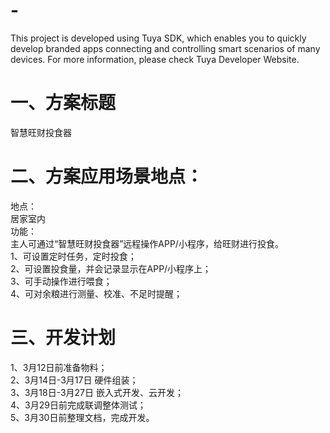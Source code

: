 # -
This project is developed using Tuya SDK, which enables you to quickly develop branded apps connecting and controlling smart scenarios of many devices.         For more information, please check Tuya Developer Website.

# 一、方案标题
   智慧旺财投食器
  
# 二、方案应用场景地点：
  地点：  
    居家室内  
  功能：  
    主人可通过“智慧旺财投食器”远程操作APP/小程序，给旺财进行投食。  
    1、可设置定时任务，定时投食；  
    2、可设置投食量，并会记录显示在APP/小程序上；  
    3、可手动操作进行喂食；  
    4、可对余粮进行测量、校准、不足时提醒；  
  
# 三、开发计划  
  1、3月12日前准备物料；  
  2、3月14日-3月17日 硬件组装；  
  3、3月18日-3月27日 嵌入式开发、云开发；  
  4、3月29日前完成联调整体测试；  
  5、3月30日前整理文档，完成开发。  
